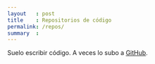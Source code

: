 ```yaml
---
layout   : post
title    : Repositorios de código
permalink: /repos/
summary  :
---
```


Suelo escribir código. A veces lo subo a
[GitHub](https://github.com/enrmarc).